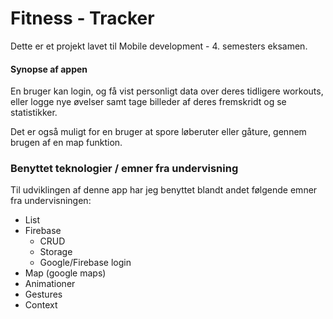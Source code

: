 # Fitness - Tracker

Dette er et projekt lavet til Mobile development - 4. semesters eksamen.

#### Synopse af appen

En bruger kan login, og få vist personligt data over deres tidligere workouts, eller logge nye øvelser samt tage billeder af deres fremskridt og se statistikker.

Det er også muligt for en bruger at spore løberuter eller gåture, gennem brugen af en map funktion.


### Benyttet teknologier / emner fra undervisning

Til udviklingen af denne app har jeg benyttet blandt andet følgende emner fra undervisningen:

- List
- Firebase 
    - CRUD
    - Storage
    - Google/Firebase login
- Map (google maps)
- Animationer
- Gestures
- Context